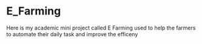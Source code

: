 # E_Farming
Here is my academic mini project called E Farming used to help the farmers to automate their daily task and improve the efficeny 
